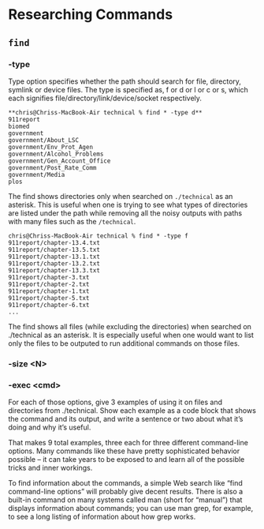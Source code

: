 # Researching Commands

## `find`
### -type
Type option specifies whether the path should search for file, directory, symlink or device files.
The type is specified as, f or d or l or c or s, which each signifies file/directory/link/device/socket respectively.

```
**chris@Chriss-MacBook-Air technical % find * -type d**
911report
biomed
government
government/About_LSC
government/Env_Prot_Agen
government/Alcohol_Problems
government/Gen_Account_Office
government/Post_Rate_Comm
government/Media
plos
```
The find shows directories only when searched on `./technical` as an asterisk. This is useful when one is trying to see what types of directories are listed under the path while removing all the noisy outputs with paths with many files such as the `/technical`.

```
chris@Chriss-MacBook-Air technical % find * -type f
911report/chapter-13.4.txt
911report/chapter-13.5.txt
911report/chapter-13.1.txt
911report/chapter-13.2.txt
911report/chapter-13.3.txt
911report/chapter-3.txt
911report/chapter-2.txt
911report/chapter-1.txt
911report/chapter-5.txt
911report/chapter-6.txt
...
```
The find shows all files (while excluding the directories) when searched on ./technical as an asterisk. It is especially useful when one would want to list only the files to be outputed to run additional commands on those files.

### -size \<N\>

### -exec \<cmd\>
For each of those options, give 3 examples of using it on files and directories from ./technical. Show each example as a code block that shows the command and its output, and write a sentence or two about what it’s doing and why it’s useful.

That makes 9 total examples, three each for three different command-line options. Many commands like these have pretty sophisticated behavior possible – it can take years to be exposed to and learn all of the possible tricks and inner workings.

To find information about the commands, a simple Web search like “find command-line options” will probably give decent results. There is also a built-in command on many systems called man (short for “manual”) that displays information about commands; you can use man grep, for example, to see a long listing of information about how grep works.
